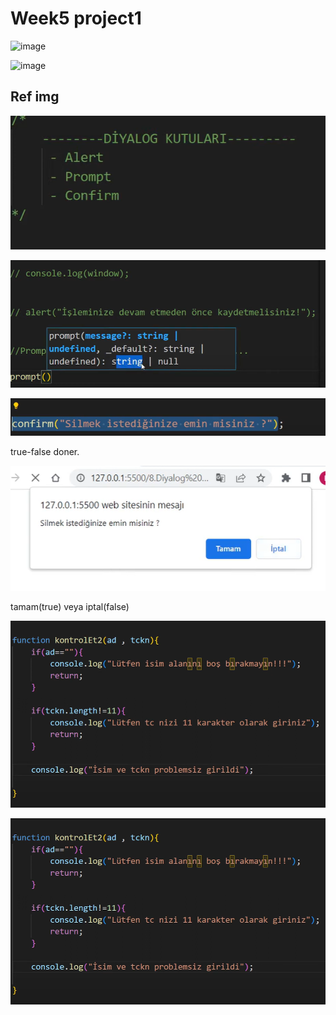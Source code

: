 # Week5 project1

![image](https://github.com/user-attachments/assets/87e78c5e-ae1c-4d80-8c79-afe49b476658)

![image](https://github.com/user-attachments/assets/144741cc-8e1f-40c1-b5ea-710f32571276)


## Ref img

![diolag](image.png)

![promp](image-1.png)

![comfirm](image-2.png)

true-false doner.

![confırm2](image-3.png)

tamam(true) veya iptal(false)

![isimgirmeV2](image-4.png)

![ifif](image-5.png)
